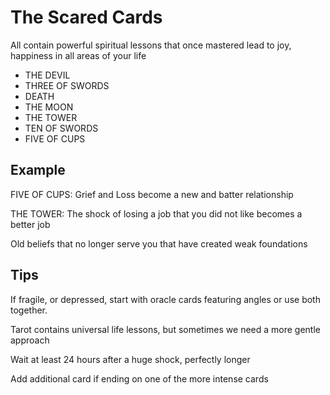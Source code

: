 # The Scared Cards

All contain powerful spiritual lessons that once mastered lead to joy, happiness in all areas of your life

- THE DEVIL
- THREE OF SWORDS
- DEATH
- THE MOON
- THE TOWER
- TEN OF SWORDS
- FIVE OF CUPS

## Example

FIVE OF CUPS: Grief and Loss become a new and batter relationship

THE TOWER: The shock of losing a job that you did not like becomes a better job

Old beliefs that no longer serve you that have created weak foundations

## Tips

If fragile, or depressed, start with oracle cards featuring angles or use both together.

Tarot contains universal life lessons, but sometimes we need a more gentle approach

Wait at least 24 hours after a huge shock, perfectly longer

Add additional card if ending on one of the more intense cards
